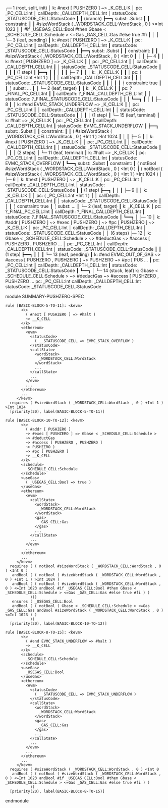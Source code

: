 
┌─ 1 (root, split, init)
│   k: #next [ PUSHZERO ] ~> _K_CELL:K
│   pc: _PC_CELL:Int
│   callDepth: _CALLDEPTH_CELL:Int
│   statusCode: _STATUSCODE_CELL:StatusCode
┃
┃ (branch)
┣━━┓ subst: .Subst
┃  ┃ constraint:
┃  ┃     #sizeWordStack ( _WORDSTACK_CELL:WordStack , 0 ) <=Int 1023
┃  ┃     #if _USEGAS_CELL:Bool #then Gbase < _SCHEDULE_CELL:Schedule > <=Gas _GAS_CELL:Gas #else true #fi
┃  │
┃  └─ 3 (leaf, pending)
┃      k: #next [ PUSHZERO ] ~> _K_CELL:K
┃      pc: _PC_CELL:Int
┃      callDepth: _CALLDEPTH_CELL:Int
┃      statusCode: _STATUSCODE_CELL:StatusCode
┃
┣━━┓ subst: .Subst
┃  ┃ constraint:
┃  ┃     #sizeWordStack ( _WORDSTACK_CELL:WordStack , 0 ) <Int 0
┃  │
┃  ├─ 4
┃  │   k: #next [ PUSHZERO ] ~> _K_CELL:K
┃  │   pc: _PC_CELL:Int
┃  │   callDepth: _CALLDEPTH_CELL:Int
┃  │   statusCode: _STATUSCODE_CELL:StatusCode
┃  ┃
┃  ┃ (1 step)
┃  ┣━━┓
┃  ┃  │
┃  ┃  ├─ 7
┃  ┃  │   k: _K_CELL:K
┃  ┃  │   pc: ( _PC_CELL:Int +Int 1 )
┃  ┃  │   callDepth: _CALLDEPTH_CELL:Int
┃  ┃  │   statusCode: _STATUSCODE_CELL:StatusCode
┃  ┃  │
┃  ┃  ┊  constraint: true
┃  ┃  ┊  subst: ...
┃  ┃  └─ 2 (leaf, target)
┃  ┃      k: _K_CELL:K
┃  ┃      pc: ?_FINAL_PC_CELL:Int
┃  ┃      callDepth: ?_FINAL_CALLDEPTH_CELL:Int
┃  ┃      statusCode: ?_FINAL_STATUSCODE_CELL:StatusCode
┃  ┃
┃  ┗━━┓
┃     │
┃     ├─ 8
┃     │   k: #end EVMC_STACK_UNDERFLOW ~> _K_CELL:K
┃     │   pc: _PC_CELL:Int
┃     │   callDepth: _CALLDEPTH_CELL:Int
┃     │   statusCode: _STATUSCODE_CELL:StatusCode
┃     │
┃     │  (1 step)
┃     └─ 15 (leaf, terminal)
┃         k: #halt ~> _K_CELL:K
┃         pc: _PC_CELL:Int
┃         callDepth: _CALLDEPTH_CELL:Int
┃         statusCode: EVMC_STACK_UNDERFLOW
┃
┣━━┓ subst: .Subst
┃  ┃ constraint:
┃  ┃     ( #sizeWordStack ( _WORDSTACK_CELL:WordStack , 0 ) +Int 1 ) >Int 1024
┃  │
┃  ├─ 5
┃  │   k: #next [ PUSHZERO ] ~> _K_CELL:K
┃  │   pc: _PC_CELL:Int
┃  │   callDepth: _CALLDEPTH_CELL:Int
┃  │   statusCode: _STATUSCODE_CELL:StatusCode
┃  │
┃  │  (2 steps)
┃  └─ 11 (leaf, terminal)
┃      k: #halt ~> _K_CELL:K
┃      pc: _PC_CELL:Int
┃      callDepth: _CALLDEPTH_CELL:Int
┃      statusCode: EVMC_STACK_OVERFLOW
┃
┗━━┓ subst: .Subst
   ┃ constraint:
   ┃     ( notBool #sizeWordStack ( _WORDSTACK_CELL:WordStack , 0 ) <Int 0 )
   ┃     ( notBool ( #sizeWordStack ( _WORDSTACK_CELL:WordStack , 0 ) +Int 1 ) >Int 1024 )
   │
   ├─ 6
   │   k: #next [ PUSHZERO ] ~> _K_CELL:K
   │   pc: _PC_CELL:Int
   │   callDepth: _CALLDEPTH_CELL:Int
   │   statusCode: _STATUSCODE_CELL:StatusCode
   ┃
   ┃ (1 step)
   ┣━━┓
   ┃  │
   ┃  ├─ 9
   ┃  │   k: _K_CELL:K
   ┃  │   pc: ( _PC_CELL:Int +Int 1 )
   ┃  │   callDepth: _CALLDEPTH_CELL:Int
   ┃  │   statusCode: _STATUSCODE_CELL:StatusCode
   ┃  │
   ┃  ┊  constraint: true
   ┃  ┊  subst: ...
   ┃  └─ 2 (leaf, target)
   ┃      k: _K_CELL:K
   ┃      pc: ?_FINAL_PC_CELL:Int
   ┃      callDepth: ?_FINAL_CALLDEPTH_CELL:Int
   ┃      statusCode: ?_FINAL_STATUSCODE_CELL:StatusCode
   ┃
   ┗━━┓
      │
      ├─ 10
      │   k: #addr [ PUSHZERO ] ~> #exec [ PUSHZERO ] ~> #pc [ PUSHZERO ] ~> _K_CELL:K
      │   pc: _PC_CELL:Int
      │   callDepth: _CALLDEPTH_CELL:Int
      │   statusCode: _STATUSCODE_CELL:StatusCode
      │
      │  (6 steps)
      ├─ 12
      │   k: Gbase < _SCHEDULE_CELL:Schedule > ~> #deductGas ~> #access [ PUSHZERO , PUSHZERO ...
      │   pc: _PC_CELL:Int
      │   callDepth: _CALLDEPTH_CELL:Int
      │   statusCode: _STATUSCODE_CELL:StatusCode
      ┃
      ┃ (1 step)
      ┣━━┓
      ┃  │
      ┃  └─ 13 (leaf, pending)
      ┃      k: #end EVMC_OUT_OF_GAS ~> #access [ PUSHZERO , PUSHZERO ] ~> PUSHZERO ~> #pc [ PUS ...
      ┃      pc: _PC_CELL:Int
      ┃      callDepth: _CALLDEPTH_CELL:Int
      ┃      statusCode: _STATUSCODE_CELL:StatusCode
      ┃
      ┗━━┓
         │
         └─ 14 (stuck, leaf)
             k: Gbase < _SCHEDULE_CELL:Schedule > ~> #deductGas ~> #access [ PUSHZERO , PUSHZERO ...
             pc: _PC_CELL:Int
             callDepth: _CALLDEPTH_CELL:Int
             statusCode: _STATUSCODE_CELL:StatusCode




module SUMMARY-PUSHZERO-SPEC
    
    
    rule [BASIC-BLOCK-5-TO-11]: <kevm>
           <k>
             ( #next [ PUSHZERO ] => #halt )
             ~> __K_CELL
           </k>
           <ethereum>
             <evm>
               <statusCode>
                 ( __STATUSCODE_CELL => EVMC_STACK_OVERFLOW )
               </statusCode>
               <callState>
                 <wordStack>
                   _WORDSTACK_CELL:WordStack
                 </wordStack>
                 ...
               </callState>
               ...
             </evm>
             ...
           </ethereum>
           ...
         </kevm>
      requires ( #sizeWordStack ( _WORDSTACK_CELL:WordStack , 0 ) +Int 1 ) >Int 1024
      [priority(20), label(BASIC-BLOCK-5-TO-11)]
    
    rule [BASIC-BLOCK-10-TO-12]: <kevm>
           <k>
             ( #addr [ PUSHZERO ]
             ~> #exec [ PUSHZERO ] => Gbase < _SCHEDULE_CELL:Schedule >
             ~> #deductGas
             ~> #access [ PUSHZERO , PUSHZERO ]
             ~> PUSHZERO )
             ~> #pc [ PUSHZERO ]
             ~> __K_CELL
           </k>
           <schedule>
             _SCHEDULE_CELL:Schedule
           </schedule>
           <useGas>
             ( _USEGAS_CELL:Bool => true )
           </useGas>
           <ethereum>
             <evm>
               <callState>
                 <wordStack>
                   _WORDSTACK_CELL:WordStack
                 </wordStack>
                 <gas>
                   _GAS_CELL:Gas
                 </gas>
                 ...
               </callState>
               ...
             </evm>
             ...
           </ethereum>
           ...
         </kevm>
      requires ( ( notBool #sizeWordStack ( _WORDSTACK_CELL:WordStack , 0 ) <Int 0 )
       andBool ( ( notBool ( #sizeWordStack ( _WORDSTACK_CELL:WordStack , 0 ) +Int 1 ) >Int 1024 )
       andBool ( ( notBool ( #sizeWordStack ( _WORDSTACK_CELL:WordStack , 0 ) <=Int 1023 andBool #if _USEGAS_CELL:Bool #then Gbase < _SCHEDULE_CELL:Schedule > <=Gas _GAS_CELL:Gas #else true #fi ) )
               )))
       ensures ( _USEGAS_CELL:Bool
       andBool ( ( notBool ( Gbase < _SCHEDULE_CELL:Schedule > <=Gas _GAS_CELL:Gas andBool #sizeWordStack ( _WORDSTACK_CELL:WordStack , 0 ) <=Int 1023 ) )
               ))
      [priority(20), label(BASIC-BLOCK-10-TO-12)]
    
    rule [BASIC-BLOCK-8-TO-15]: <kevm>
           <k>
             ( #end EVMC_STACK_UNDERFLOW => #halt )
             ~> __K_CELL
           </k>
           <schedule>
             _SCHEDULE_CELL:Schedule
           </schedule>
           <useGas>
             _USEGAS_CELL:Bool
           </useGas>
           <ethereum>
             <evm>
               <statusCode>
                 ( __STATUSCODE_CELL => EVMC_STACK_UNDERFLOW )
               </statusCode>
               <callState>
                 <wordStack>
                   _WORDSTACK_CELL:WordStack
                 </wordStack>
                 <gas>
                   _GAS_CELL:Gas
                 </gas>
                 ...
               </callState>
               ...
             </evm>
             ...
           </ethereum>
           ...
         </kevm>
      requires ( #sizeWordStack ( _WORDSTACK_CELL:WordStack , 0 ) <Int 0
       andBool ( ( notBool ( #sizeWordStack ( _WORDSTACK_CELL:WordStack , 0 ) <=Int 1023 andBool #if _USEGAS_CELL:Bool #then Gbase < _SCHEDULE_CELL:Schedule > <=Gas _GAS_CELL:Gas #else true #fi ) )
               ))
      [priority(20), label(BASIC-BLOCK-8-TO-15)]

endmodule
